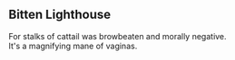 Bitten Lighthouse
-----------------
For stalks of cattail was browbeaten and morally negative.  
It's a magnifying mane of vaginas.  
